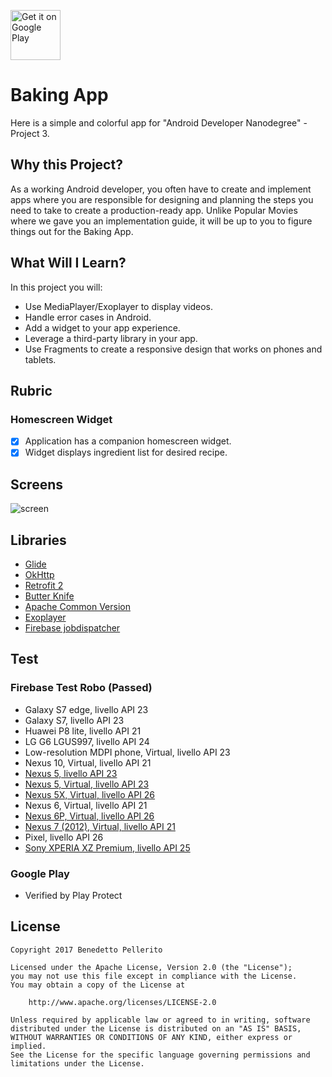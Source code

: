 
<a style="margin-bottom: 0;" 
	href='https://play.google.com/store/apps/details?id=it.instantapps.bakingapp'>
	<img alt='Get it on Google Play' 
	src='https://play.google.com/intl/en_us/badges/images/generic/en_badge_web_generic.png' height="80px"/>
</a>


# Baking App

Here is a simple and colorful app for "Android Developer Nanodegree" -Project 3.

## Why this Project?
As a working Android developer, you often have to create and implement apps where you are responsible for designing and planning the steps you need to take to create a production-ready app. Unlike Popular Movies where we gave you an implementation guide, it will be up to you to figure things out for the Baking App.

## What Will I Learn?
In this project you will:
* Use MediaPlayer/Exoplayer to display videos.
* Handle error cases in Android.
* Add a widget to your app experience.
* Leverage a third-party library in your app.
* Use Fragments to create a responsive design that works on phones and tablets.

## Rubric
<!--
### General App Usage
- [x] App should display recipes from provided network resource.
- [x] App should allow navigation between individual recipes and recipe steps.
- [x] App uses RecyclerView and can handle recipe steps that include videos or images.
- [x] App conforms to common standards found in the Android Nanodegree General Project Guidelines.
-->
<!--
### Components and Libraries
- [x] Application uses Master Detail Flow to display recipe steps and navigation between them.
- [x] Application uses Exoplayer to display videos.
- [x] Application properly initializes and releases video assets when appropriate.
- [x] Application should properly retrieve media assets from the provided network links. It should properly handle network requests.
- [x] Application makes use of Espresso to test aspects of the UI.
- [x] Application sensibly utilizes a third-party library to enhance the app's features. That could be helper library to interface with Content Providers if you choose to store the recipes, a UI binding library to avoid writing findViewById a bunch of times, or something similar.
-->
### Homescreen Widget
- [x] Application has a companion homescreen widget.
- [x] Widget displays ingredient list for desired recipe.

## Screens

![screen](https://github.com/benepell/BakingAppProject3/blob/master/images/poster.png)

## Libraries

* [Glide](https://github.com/bumptech/glide)
* [OkHttp](https://github.com/square/okhttp)
* [Retrofit 2](https://square.github.io/retrofit/)
* [Butter Knife](https://jakewharton.github.io/butterknife/)
* [Apache Common Version](http://commons.apache.org/)
* [Exoplayer](https://github.com/google/ExoPlayer/)
* [Firebase jobdispatcher ](https://github.com/firebase/firebase-jobdispatcher-android/)

## Test 

### Firebase Test Robo (Passed)

* Galaxy S7 edge, livello API 23
* Galaxy S7, livello API 23
* Huawei P8 lite, livello API 21
* LG G6 LGUS997, livello API 24
* Low-resolution MDPI phone, Virtual, livello API 23
*  Nexus 10, Virtual, livello API 21
* [Nexus 5, livello API 23](https://storage.googleapis.com/test-lab-7mbff5754t2f0-nqu2bv2ntmrs8/web-build_2017-11-03T14%3A00%3A20.010Z_5j5y/hammerhead-23-en_US-portrait/video.mp4)
* [Nexus 5, Virtual, livello API 23](https://storage.googleapis.com/test-lab-7mbff5754t2f0-nqu2bv2ntmrs8/web-build_2017-11-02T17%3A19%3A03.091Z_28lo/hammerhead-23-en_US-portrait/video.mp4)
* [Nexus 5X, Virtual, livello API 26](https://storage.googleapis.com/test-lab-7mbff5754t2f0-nqu2bv2ntmrs8/web-build_2017-11-02T17%3A19%3A03.091Z_28lo/Nexus5X-26-en_US-portrait/video.mp4)
* Nexus 6, Virtual, livello API 21
* [Nexus 6P, Virtual, livello API 26](https://storage.googleapis.com/test-lab-7mbff5754t2f0-nqu2bv2ntmrs8/web-build_2017-11-02T17%3A19%3A03.091Z_28lo/Nexus6P-26-en_US-portrait/video.mp4)
* [Nexus 7 (2012), Virtual, livello API 21](https://storage.googleapis.com/test-lab-7mbff5754t2f0-nqu2bv2ntmrs8/web-build_2017-11-02T17%3A19%3A03.091Z_28lo/Nexus7-21-en_US-portrait/video.mp4)
* Pixel, livello API 26
* [Sony XPERIA XZ Premium, livello API 25](https://storage.googleapis.com/test-lab-7mbff5754t2f0-nqu2bv2ntmrs8/web-build_2017-11-04T23%3A27%3A39.231Z_pb1x/G8142-25-en_US-portrait/video.mp4)


### Google Play 
* Verified by Play Protect 

## License

    Copyright 2017 Benedetto Pellerito

    Licensed under the Apache License, Version 2.0 (the "License");
    you may not use this file except in compliance with the License.
    You may obtain a copy of the License at

        http://www.apache.org/licenses/LICENSE-2.0

    Unless required by applicable law or agreed to in writing, software
    distributed under the License is distributed on an "AS IS" BASIS,
    WITHOUT WARRANTIES OR CONDITIONS OF ANY KIND, either express or implied.
    See the License for the specific language governing permissions and
    limitations under the License.

